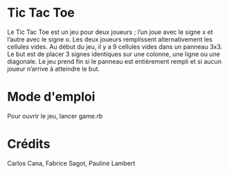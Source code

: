 # Tic Tac Toe
Le Tic Tac Toe est un jeu pour deux joueurs ; l’un joue avec le signe x et l’autre avec le signe o. Les deux joueurs remplissent alternativement les cellules vides. Au début du jeu, il y a 9 cellules vides dans un panneau 3x3. Le but est de placer 3 signes identiques sur une colonne, une ligne ou une diagonale. Le jeu prend fin si le panneau est entièrement rempli et si aucun joueur n’arrive à atteindre le but.

# Mode d'emploi
Pour ouvrir le jeu, lancer game.rb

# Crédits
Carlos Cana, Fabrice Sagot, Pauline Lambert